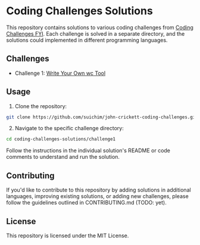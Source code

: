 # Coding Challenges Solutions

This repository contains solutions to various coding challenges from [Coding Challenges FYI](https://codingchallenges.fyi/). Each challenge is solved in a separate directory, and the solutions could implemented in different programming languages.

## Challenges

- Challenge 1: [Write Your Own wc Tool](01_ccwc_bun/README.md)

## Usage

1. Clone the repository:

```bash
git clone https://github.com/suichim/john-crickett-coding-challenges.git
```

2. Navigate to the specific challenge directory:

```bash
cd coding-challenges-solutions/challenge1
```

Follow the instructions in the individual solution's README or code comments to understand and run the solution.

## Contributing

If you'd like to contribute to this repository by adding solutions in additional languages, improving existing solutions, or adding new challenges, please follow the guidelines outlined in CONTRIBUTING.md (TODO: yet).

## License

This repository is licensed under the MIT License.
